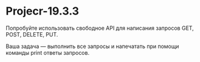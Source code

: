 # Projecr-19.3.3

Попробуйте использовать свободное API для написания запросов GET, POST, DELETE, PUT. 

Ваша задача — выполнить все запросы и напечатать при помощи команды print ответы запросов.

